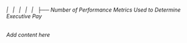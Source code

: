 ###### |   |   |   |   |   ├── Number of Performance Metrics Used to Determine Executive Pay

*Add content here*